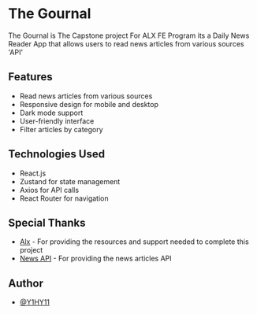 # The Gournal

The Gournal is The Capstone project For ALX FE Program its a Daily News Reader App that allows users to read news articles from various sources 'API'

## Features

- Read news articles from various sources
- Responsive design for mobile and desktop
- Dark mode support
- User-friendly interface
- Filter articles by category


## Technologies Used

- React.js
- Zustand for state management
- Axios for API calls
- React Router for navigation

## Special Thanks

- [Alx](https://www.alxafrica.com/) - For providing the resources and support needed to complete this project
- [News API](https://newsapi.org/) - For providing the news articles API

## Author

- [@Y1HY11](https://github.com/Y1HY11)